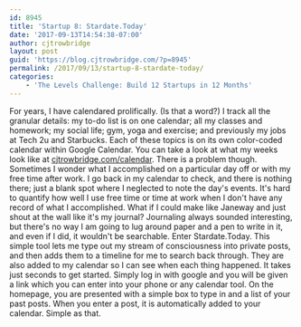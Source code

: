 ```yaml
---
id: 8945
title: 'Startup 8: Stardate.Today'
date: '2017-09-13T14:54:38-07:00'
author: cjtrowbridge
layout: post
guid: 'https://blog.cjtrowbridge.com/?p=8945'
permalink: /2017/09/13/startup-8-stardate-today/
categories:
    - 'The Levels Challenge: Build 12 Startups in 12 Months'
---
```


For years, I have calendared prolifically. (Is that a word?) I track all the granular details: my to-do list is on one calendar; all my classes and homework; my social life; gym, yoga and exercise; and previously my jobs at Tech 2u and Starbucks. Each of these topics is on its own color-coded calendar within Google Calendar. You can take a look at what my weeks look like at [cjtrowbridge.com/calendar](https://cjtrowbridge.com/calendar). There is a problem though. Sometimes I wonder what I accomplished on a particular day off or with my free time after work. I go back in my calendar to check, and there is nothing there; just a blank spot where I neglected to note the day's events. It's hard to quantify how well I use free time or time at work when I don't have any record of what I accomplished. What if I could make like Janeway and just shout at the wall like it's my journal? Journaling always sounded interesting, but there's no way I am going to lug around paper and a pen to write in it, and even if I did, it wouldn't be searchable. Enter Stardate.Today. This simple tool lets me type out my stream of consciousness into private posts, and then adds them to a timeline for me to search back through. They are also added to my calendar so I can see when each thing happened. It takes just seconds to get started. Simply log in with google and you will be given a link which you can enter into your phone or any calendar tool. On the homepage, you are presented with a simple box to type in and a list of your past posts. When you enter a post, it is automatically added to your calendar. Simple as that.